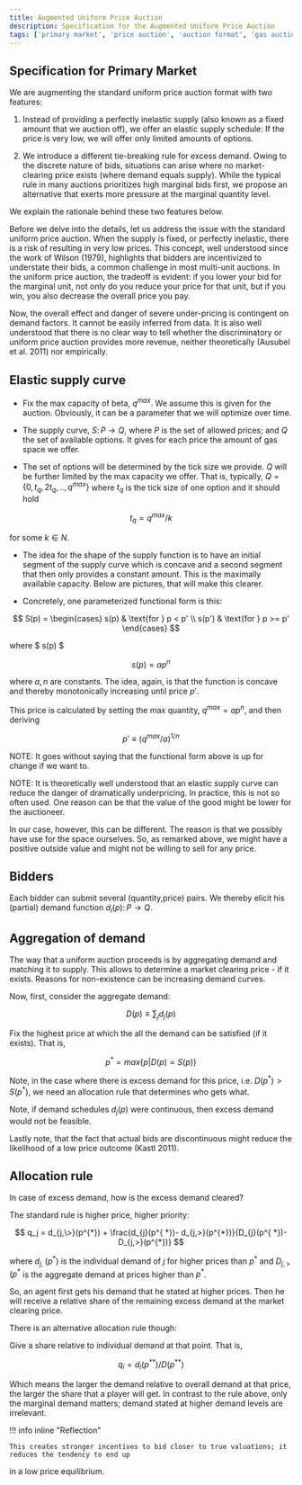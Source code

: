 ```yaml
---
title: Augmented Uniform Price Auction
description: Specification for the Augmented Uniform Price Auction
tags: ['primary market', 'price auction', 'auction format', 'gas auction', 'mechanism design']
---
```


## Specification for Primary Market

We are augmenting the standard uniform price auction format with two features:

1.  Instead of providing a perfectly inelastic supply (also known as a fixed amount that we auction
    off), we offer an elastic supply schedule: If the price is very low, we will offer only limited
    amounts of options.

2.  We introduce a different tie-breaking rule for excess demand. Owing to the discrete nature of
    bids, situations can arise where no market-clearing price exists (where demand equals supply).
    While the typical rule in many auctions prioritizes high marginal bids first, we propose an
    alternative that exerts more pressure at the marginal quantity level.

We explain the rationale behind these two features below.

Before we delve into the details, let us address the issue with the standard uniform price auction.
When the supply is fixed, or perfectly inelastic, there is a risk of resulting in very low prices.
This concept, well understood since the work of Wilson (1979), highlights that bidders are
incentivized to understate their bids, a common challenge in most multi-unit auctions. In the
uniform price auction, the tradeoff is evident: if you lower your bid for the marginal unit, not
only do you reduce your price for that unit, but if you win, you also decrease the overall price you
pay.

Now, the overall effect and danger of severe under-pricing is contingent on demand factors. It
cannot be easily inferred from data. It is also well understood that there is no clear way to tell
whether the discriminatory or uniform price auction provides more revenue, neither theoretically
(Ausubel et al. 2011) nor empirically.

## Elastic supply curve

- Fix the max capacity of beta, $q^{max}$. We assume this is given for the auction. Obviously, it
  can be a parameter that we will optimize over time.

- The supply curve, $S \colon P \to Q$, where $P$ is the set of allowed prices; and $Q$ the set of
  available options. It gives for each price the amount of gas space we offer.

- The set of options will be determined by the tick size we provide. $Q$ will be further limited by
  the max capacity we offer. That is, typically, $Q=\{0,t_q,2t_q,..,q^{max}\}$ where $t_q$ is the
  tick size of one option and it should hold

$$
 t_q=q^{max}/k
$$

for some $k \in N$.

- The idea for the shape of the supply function is to have an initial segment of the supply curve
  which is concave and a second segment that then only provides a constant amount. This is the
  maximally available capacity. Below are pictures, that will make this clearer.

- Concretely, one parameterized functional form is this:

$$
S(p) =
\begin{cases}
s(p)  & \text{for } p < p' \\
s(p') & \text{for } p >= p'
\end{cases}
$$

where $ s(p) $

$$
s(p) = ap^n
$$

where $a,n$ are constants. The idea, again, is that the function is concave and thereby
monotonically increasing until price $p'$.

This price is calculated by setting the max quantity, $q^{max} = ap^n$, and then deriving

$$
 p' \equiv (q^{max} / a)^{1/n}
$$

NOTE: It goes without saying that the functional form above is up for change if we want to.

NOTE: It is theoretically well understood that an elastic supply curve can reduce the danger of
dramatically underpricing. In practice, this is not so often used. One reason can be that the value
of the good might be lower for the auctioneer.

In our case, however, this can be different. The reason is that we possibly have use for the space
ourselves. So, as remarked above, we might have a positive outside value and might not be willing to
sell for any price.

## Bidders

Each bidder can submit several (quantity,price) pairs. We thereby elicit his (partial) demand
function $d_i(p) \colon P \to Q$.

## Aggregation of demand

The way that a uniform auction proceeds is by aggregating demand and matching it to supply. This
allows to determine a market clearing price - if it exists. Reasons for non-existence can be
increasing demand curves.

Now, first, consider the aggregate demand:

$$
D(p) \equiv \sum_j d_j(p)
$$

Fix the highest price at which the all the demand can be satisfied (if it exists). That is,

$$
p^{*}=max\{p|D(p)=S(p)\}
$$

Note, in the case where there is excess demand for this price, i.e. $D(p^{*})>S(p^{*})$, we need an
allocation rule that determines who gets what.

Note, if demand schedules $d_j(p)$ were continuous, then excess demand would not be feasible.

Lastly note, that the fact that actual bids are discontinuous might reduce the likelihood of a low
price outcome (Kastl 2011).

## Allocation rule

In case of excess demand, how is the excess demand cleared?

The standard rule is higher price, higher priority:

$$
q_j = d_{j,\>}(p^{*}) + \frac{d_{j}(p^{ *})- d_{j,>}(p^{*})}{D_{j}(p^{ *})- D_{j,>}(p^{*})}
$$

where $d_{j,\>}(p^{*})$ is the individual demand of $j$ for higher prices than $p^{*}$ and
$D_{j,>}(p^{*}$ is the aggregate demand at prices higher than $p^{*}$.

So, an agent first gets his demand that he stated at higher prices. Then he will receive a relative
share of the remaining excess demand at the market clearing price.

There is an alternative allocation rule though:

Give a share relative to individual demand at that point. That is,

$$
q_i = d_i(p^{**})/D(p^{**})
$$

Which means the larger the demand relative to overall demand at that price, the larger the share
that a player will get. In contrast to the rule above, only the marginal demand matters; demand
stated at higher demand levels are irrelevant.

!!! info inline "Reflection"

    This creates stronger incentives to bid closer to true valuations; it reduces the tendency to end up
  in a low price equilibrium. 

